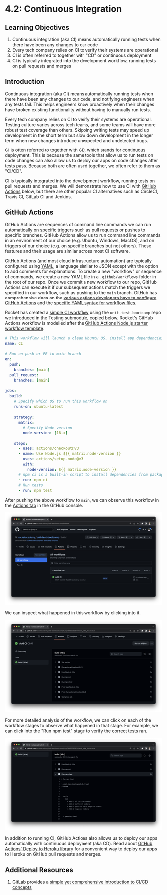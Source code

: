 # 4.2: Continuous Integration

## Learning Objectives

1. Continuous integration (aka CI) means automatically running tests when there have been any changes to our code
2. Every tech company relies on CI to verify their systems are operational
3. CI is often referred to together with "CD" or continuous deployment
4. CI is typically integrated into the development workflow, running tests on pull requests and merges

## Introduction

Continuous integration (aka CI) means automatically running tests when there have been any changes to our code, and notifying engineers when any tests fail. This helps engineers know proactively when their changes have broken existing functionality without having to manually run tests.

Every tech company relies on CI to verify their systems are operational. Testing culture varies across tech teams, and some teams will have more robust test coverage than others. Skipping writing tests may speed up development in the short term but slow down development in the longer term when new changes introduce unexpected and undetected bugs.

CI is often referred to together with CD, which stands for continuous deployment. This is because the same tools that allow us to run tests on code changes can also allow us to deploy our apps on code changes after tests pass. Because both are often used together, we often refer to them as "CI/CD".

CI is typically integrated into the development workflow, running tests on pull requests and merges. We will demonstrate how to use CI with <a href="https://github.com/features/actions" target="_blank">GitHub Actions</a> below, but there are other popular CI alternatives such as CircleCI, Travis CI, GitLab CI and Jenkins.

## GitHub Actions

GitHub Actions are sequences of command line commands we can run automatically on specific triggers such as pull requests or pushes to specific branches. GitHub Actions allow us to run command line commands in an environment of our choice (e.g. Ubuntu, Windows, MacOS), and on triggers of our choice (e.g. on specific branches but not others). These features and their usage are similar across most CI software.

GitHub Actions (and most cloud infrastructure automation) are typically configured using <a href="https://en.wikipedia.org/wiki/YAML" target="_blank">YAML</a>, a language similar to JSON except with the option to add comments for explanations. To create a new "workflow" or sequence of commands, we create a new YAML file in a `.github/workflows` folder in the root of our repo. Once we commit a new workflow to our repo, GitHub Actions can execute it if our subsequent actions match the triggers we specified in our workflow, such as pushing to the `main` branch. GitHub has comprehensive docs on the <a href="https://docs.github.com/en/actions" target="_blank">various options developers have to configure GitHub Actions</a> and the <a href="https://docs.github.com/en/actions/reference/workflow-syntax-for-github-actions" target="_blank">specific YAML syntax for workflow files</a>.

Rocket has created a <a href="https://github.com/rocketacademy/unit-test-bootcamp/blob/main/.github/workflows/ci.yml" target="_blank">simple CI workflow</a> using the `unit-test-bootcamp` repo we introduced in the Testing submodule, copied below. Rocket's GitHub Actions workflow is modelled after the <a href="https://docs.github.com/en/actions/automating-builds-and-tests/building-and-testing-nodejs" target="_blank">GitHub Actions Node.js starter workflow template</a>.


```yaml
# This workflow will launch a clean Ubuntu OS, install app dependencies and run tests
name: CI

# Run on push or PR to main branch
on:
  push:
    branches: [main]
  pull_request:
    branches: [main]

jobs:
  build:
    # Specify which OS to run this workflow on
    runs-on: ubuntu-latest

    strategy:
      matrix:
        # Specify Node version
        node-version: [16.x]

    steps:
      - uses: actions/checkout@v3
      - name: Use Node.js ${{ matrix.node-version }}
        uses: actions/setup-node@v3
        with:
          node-version: ${{ matrix.node-version }}
      # npm ci is a built-in script to install dependencies from package-lock.json
      - run: npm ci
      # Run tests
      - run: npm test
```


After pushing the above workflow to `main`, we can observe this workflow in the <a href="https://github.com/rocketacademy/unit-test-bootcamp/actions" target="_blank">Actions tab</a> in the GitHub console.

![GitHub Actions tab in GitHub console](<../../.gitbook/assets/4.2 - CI - Actions Tab.png>)

We can inspect what happened in this workflow by clicking into it.

![GitHub shows us each stage of the GitHub Action workflow](<../../.gitbook/assets/4.2 - CI - CI Workflow.png>)

For more detailed analysis of the workflow, we can click on each of the workflow stages to observe what happened in that stage. For example, we can click into the "Run npm test" stage to verify the correct tests ran.

![GitHub allows us to view exact command line output from each workflow stage](<../../.gitbook/assets/4.2 - CI - CI Workflow Tests.png>)

In addition to running CI, GitHub Actions also allows us to deploy our apps automatically with continuous deployment (aka CD). Read about <a href="https://github.com/marketplace/actions/deploy-to-heroku" target="_blank">GitHub Actions' Deploy to Heroku library</a> for a convenient way to deploy our apps to Heroku on GitHub pull requests and merges.

## Additional Resources

1. GitLab provides a <a href="https://docs.gitlab.com/ee/ci/introduction/" target="_blank">simple yet comprehensive introduction to CI/CD concepts</a>
